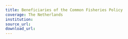 ```yaml
---
title: Beneficiaries of the Common Fisheries Policy
coverage: The Netherlands
institution: 
source_url: 
download_url: 
---
```

